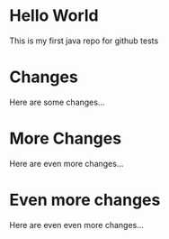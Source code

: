 # Hello World

This is my first java repo for github tests

# Changes

Here are some changes...

# More Changes

Here are even more changes...

# Even more changes

Here are even even more changes...